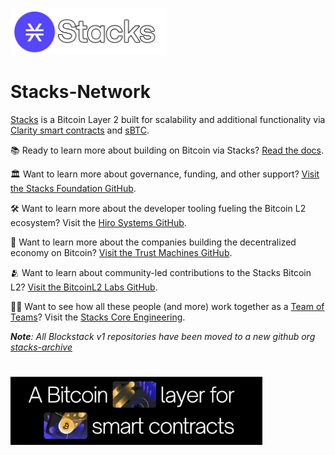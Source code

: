 <p align="left">
    <a href="https://stacks.co"><img alt="Stacks" src="https://github.com/stacks-network/.github/blob/master/profile/images/stacks-logo.png" width="250"/></a>
</p>

# Stacks-Network

[Stacks](https://www.stacks.co/) is a Bitcoin Layer 2 built for scalability and additional functionality via [Clarity smart contracts](https://clarity-lang.org/) and [sBTC](https://sbtc.tech/).

📚 Ready to learn more about building on Bitcoin via Stacks? [Read the docs](https://docs.stacks.co/docs/intro).

🏛️ Want to learn more about governance, funding, and other support? [Visit the Stacks Foundation GitHub](https://github.com/stacksgov).

🛠️ Want to learn more about the developer tooling fueling the Bitcoin L2 ecosystem? Visit the [Hiro Systems GitHub](https://github.com/hirosystems).

🌆 Want to learn more about the companies building the decentralized economy on Bitcoin? [Visit the Trust Machines GitHub](https://github.com/Trust-Machines).

🫂 Want to learn about community-led contributions to the Stacks Bitcoin L2? [Visit the BitcoinL2 Labs GitHub](https://github.com/BitcoinL2-Labs).

👨‍🌾 Want to see how all these people (and more) work together as a [Team of Teams](https://www.mcchrystalgroup.com/insights/what-kind-of-leader-can-lead-a-team-of-teams-the-6-principles-of-leading-like-a-gardener/)? Visit the [Stacks Core Engineering](https://github.com/stacks-network/stacks/blob/master/sBTC/stacks_core_engineering.md).

_**Note**: All Blockstack v1 repositories have been moved to a new github org [stacks-archive](https://github.com/stacks-archive)_


<p align="left">
    <a href="https://stacks.co"><img alt="Stacks" src="https://github.com/stacks-network/.github/blob/master/profile/images/banner.png" width="80%" style="margin-top:25px"/></a>
</p>

